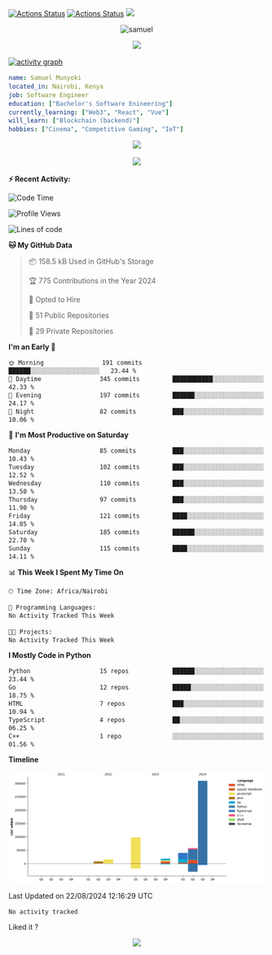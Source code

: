 [![Actions Status](https://github.com/guilyx/guilyx/workflows/wakatime-stats/badge.svg)](https://github.com/samuelmunyoki/samuelmunyoki/actions)
[![Actions Status](https://github.com/guilyx/guilyx/workflows/update-gh-activity/badge.svg)](https://github.com/samuelmunyoki/samuelmunyoki/actions)
![](https://visitor-badge.glitch.me/badge?page_id=samuelmunyoki.samuelmunyoki)

<!-- <p align="center">
<img alt="loficity" width="600px" src="https://github.com/HyunCafe/HyunCafe/raw/main/assests/loficity.gif"</img>
</p> -->

<p align="center">
  <img src="https://socialify.git.ci/samuelmunyoki/samuelmunyoki/image?font=Source%20Code%20Pro&forks=1&issues=1&language=1&name=1&owner=1&pattern=Plus&pulls=1&stargazers=1&theme=Dark" alt="samuel" width="700" height="300" />
</p>



<p align="center">
  <img alig src="https://github-profile-trophy.vercel.app/?username=samuelmunyoki&theme=onedark&column=-1" />
</p>

[![activity graph](https://github-readme-activity-graph.vercel.app/graph?username=samuelmunyoki&theme=github-dark-dimmed&custom_title=Samuel's%20Activity%20Graph&hide_border=true)](https://github.com/ashutosh00710/github-readme-activity-graph)

```yaml
name: Samuel Munyoki
located_in: Nairobi, Kenya
job: Software Engineer 
education: ["Bachelor's Software Enineering"]
currently_learning: ["Web3", "React", "Vue"]
will_learn: ["Blockchain (backend)"]
hobbies: ["Cinema", "Competitive Gaming", "IoT"]
```

<p align="center">
  <img src="https://spotify-github-profile.vercel.app/api/view?uid=11147618695&cover_image=true&theme=novatorem&show_offline=true&background_color=121212&interchange=false&bar_color=53b14f&bar_color_cover=false">
</p>

<p align="center">
  <img src="https://spotify-recently-played-readme.vercel.app/api?user=11147618695&count=5">
</p>


**:zap: Recent Activity:**

<!--START_SECTION:activity-->

<!--END_SECTION:activity-->

<!--START_SECTION:waka-->
![Code Time](http://img.shields.io/badge/Code%20Time-0%20secs-blue)

![Profile Views](http://img.shields.io/badge/Profile%20Views-0-blue)

![Lines of code](https://img.shields.io/badge/From%20Hello%20World%20I%27ve%20Written-542.6%20thousand%20lines%20of%20code-blue)

**🐱 My GitHub Data** 

> 📦 158.5 kB Used in GitHub's Storage 
 > 
> 🏆 775 Contributions in the Year 2024
 > 
> 💼 Opted to Hire
 > 
> 📜 51 Public Repositories 
 > 
> 🔑 29 Private Repositories 
 > 
**I'm an Early 🐤** 

```text
🌞 Morning                191 commits         ██████░░░░░░░░░░░░░░░░░░░   23.44 % 
🌆 Daytime                345 commits         ███████████░░░░░░░░░░░░░░   42.33 % 
🌃 Evening                197 commits         ██████░░░░░░░░░░░░░░░░░░░   24.17 % 
🌙 Night                  82 commits          ███░░░░░░░░░░░░░░░░░░░░░░   10.06 % 
```
📅 **I'm Most Productive on Saturday** 

```text
Monday                   85 commits          ███░░░░░░░░░░░░░░░░░░░░░░   10.43 % 
Tuesday                  102 commits         ███░░░░░░░░░░░░░░░░░░░░░░   12.52 % 
Wednesday                110 commits         ███░░░░░░░░░░░░░░░░░░░░░░   13.50 % 
Thursday                 97 commits          ███░░░░░░░░░░░░░░░░░░░░░░   11.90 % 
Friday                   121 commits         ████░░░░░░░░░░░░░░░░░░░░░   14.85 % 
Saturday                 185 commits         ██████░░░░░░░░░░░░░░░░░░░   22.70 % 
Sunday                   115 commits         ████░░░░░░░░░░░░░░░░░░░░░   14.11 % 
```


📊 **This Week I Spent My Time On** 

```text
🕑︎ Time Zone: Africa/Nairobi

💬 Programming Languages: 
No Activity Tracked This Week

🐱‍💻 Projects: 
No Activity Tracked This Week
```

**I Mostly Code in Python** 

```text
Python                   15 repos            ██████░░░░░░░░░░░░░░░░░░░   23.44 % 
Go                       12 repos            █████░░░░░░░░░░░░░░░░░░░░   18.75 % 
HTML                     7 repos             ███░░░░░░░░░░░░░░░░░░░░░░   10.94 % 
TypeScript               4 repos             ██░░░░░░░░░░░░░░░░░░░░░░░   06.25 % 
C++                      1 repo              ░░░░░░░░░░░░░░░░░░░░░░░░░   01.56 % 
```



**Timeline**

![Lines of Code chart](https://raw.githubusercontent.com/samuelmunyoki/samuelmunyoki/main/assets/bar_graph.png)


 Last Updated on 22/08/2024 12:16:29 UTC
<!--END_SECTION:waka-->

<!--START_SECTION:waka-simple-->

```text
No activity tracked
```

<!--END_SECTION:waka-simple-->

Liked it ?

<p align="center">
  <img src="https://capsule-render.vercel.app/api?type=waving&color=gradient&height=60&section=footer"/>
</p>
